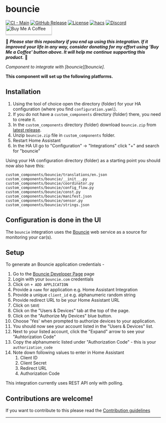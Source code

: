 # bouncie
[![CI - Main][build-shield]][build]
[![GitHub Release][releases-shield]][releases]
[![License][license-shield]](LICENSE)
[![hacs][hacsbadge]][hacs]
[![Discord][discord-badge]][discord]
<a href="https://www.buymeacoffee.com/mandarons" target="_blank"><img src="https://www.buymeacoffee.com/assets/img/custom_images/orange_img.png" alt="Buy Me A Coffee" style="height: 30px !important;width: 150px !important;box-shadow: 0px 3px 2px 0px rgba(190, 190, 190, 0.5) !important;-webkit-box-shadow: 0px 3px 2px 0px rgba(190, 190, 190, 0.5) !important;" ></a>

:love_you_gesture: ***Please star this repository if you end up using this integration. If it improved your life in any way, consider donating for my effort using 'Buy Me a Coffee' button above. It will help me continue supporting this product.*** :pray:

_Component to integrate with [bouncie][bouncie]._

**This component will set up the following platforms.**

## Installation

1. Using the tool of choice open the directory (folder) for your HA configuration (where you find `configuration.yaml`).
2. If you do not have a `custom_components` directory (folder) there, you need to create it.
3. In the `custom_components` directory (folder) download `bouncie.zip` from [latest release](https://github.com/mandarons/ha-bouncie/releases/latest/).
4. Unzip `bouncie.zip` file in `custom_components` folder.
5. Restart Home Assistant
6. In the HA UI go to "Configuration" -> "Integrations" click "+" and search for "bouncie"

Using your HA configuration directory (folder) as a starting point you should now also have this:

```text
custom_components/bouncie/translations/en.json
custom_components/bouncie/__init__.py
custom_components/bouncie/coordinator.py
custom_components/bouncie/config_flow.py
custom_components/bouncie/const.py
custom_components/bouncie/manifest.json
custom_components/bouncie/sensor.py
custom_components/bouncie/strings.json
```

## Configuration is done in the UI

The `bouncie` integration uses the [Bouncie](https://www.bouncie.dev/) web service as a source for monitoring your car(s).

## Setup

To generate an Bouncie application credentials -

1. Go to the [Bouncie Developer Page](https://bouncie.dev/) page
2. Login with your `bouncie.com` credentials
3. Click on `+ ADD APPLICATION` 
4. Provide a `name` for application e.g. Home Assistant Integration
5. Provide a unique `client_id` e.g. alphanumeric random string
6. Provide redirect URL to be your Home Assistant URL
7. Click on `SAVE`
8. Click on the "Users & Devices" tab at the top of the page.
9. Click on the "Authorize My Devices" blue button.
10. Choose 'Yes' when prompted to authorize devices to your application.
11. You should now see your account listed in the "Users & Devices" list.
12. Next to your listed account, click the "Expand" arrow to see your "Auhtorization Code"
14. Copy the alphanumeric listed under "Authorization Code" - this is your `authorization_code`
15. Note down following values to enter in Home Assistant
    1.  Client ID 
    2.  Client Secret
    3.  Redirect URL
    4.  Authorization Code

<div class="note">
This integration currently uses REST API only with polling.
</div>

<!---->

## Contributions are welcome!

If you want to contribute to this please read the [Contribution guidelines](CONTRIBUTING.md)

***

[build]: https://github.com/mandarons/bounciepy/actions/workflows/ci-main-test-coverage.yml
[build-shield]: https://github.com/mandarons/bounciepy/actions/workflows/ci-main-test-coverage.yml/badge.svg
[hacs]: https://github.com/custom-components/hacs
[hacsbadge]: https://img.shields.io/badge/HACS-Custom-orange.svg
[license-shield]: https://img.shields.io/github/license/mandarons/ha-bouncie.svg
[releases-shield]: https://img.shields.io/github/v/release/mandarons/ha-bouncie
[releases]: https://github.com/mandarons/ha-bouncie/releases
[discord]: https://discord.gg/HfAXY2ykhp
[discord-badge]: https://img.shields.io/discord/871555550444408883



